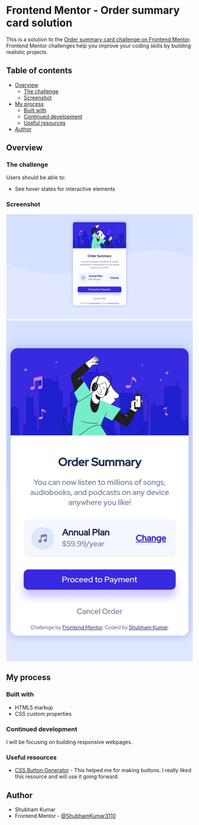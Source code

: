 # Frontend Mentor - Order summary card solution

This is a solution to the [Order summary card challenge on Frontend Mentor](https://www.frontendmentor.io/solutions/order-summary-card-using-html-and-css-hoH11_ME7). Frontend Mentor challenges help you improve your coding skills by building realistic projects. 

## Table of contents

- [Overview](#overview)
  - [The challenge](#the-challenge)
  - [Screenshot](#screenshot)
- [My process](#my-process)
  - [Built with](#built-with)
  - [Continued development](#continued-development)
  - [Useful resources](#useful-resources)
- [Author](#author)

## Overview

### The challenge

Users should be able to:

- See hover states for interactive elements

### Screenshot

![](./screenshot-desktop.png)
![](./screenshot-mobile.jpg)

## My process

### Built with

- HTML5 markup
- CSS custom properties

### Continued development

I will be focusing on building responsive webpages.

### Useful resources

- [CSS Button Generator](https://css3buttongenerator.com/index.html) - This helped me for making buttons. I really liked this resource and will use it going forward.

## Author
- Shubham Kumar
- Frontend Mentor - [@ShubhamKumar3110](https://www.frontendmentor.io/profile/ShubhamKumar3110)
